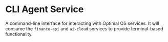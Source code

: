 # CLI Agent Service

A command-line interface for interacting with Optimal OS services. It will consume the `finance-api` and `ai-cloud` services to provide terminal-based functionality.
